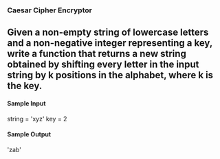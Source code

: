 ### Caesar Cipher Encryptor

## Given a non-empty string of lowercase letters and a non-negative integer representing a key, write a function that returns a new string obtained by shifting every letter in the input string by k positions in the alphabet, where k is the key.

<h4>Sample Input</h4>
string = 'xyz'
key = 2

<h4>Sample Output</h4>
'zab'